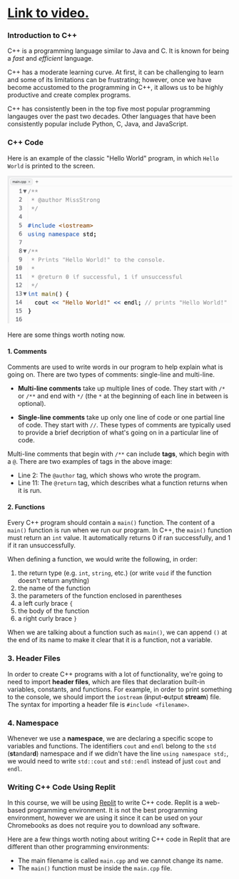 # [Link to video.](...)

### Introduction to C++

C++ is a programming language similar to Java and C. It is known for being a *fast* and *efficient* language.

C++ has a moderate learning curve. At first, it can be challenging to learn and some of its limitations can be frustrating; however, once we have become accustomed to the programming in C++, it allows us to be highly productive and create complex programs.

C++ has consistently been in the top five most popular programming langauges over the past two decades. Other languages that have been consistently popular include Python, C, Java, and JavaScript.

### C++ Code

Here is an example of the classic "Hello World" program, in which `Hello World` is printed to the screen.

![](../../Images/Hello_World_C++_2.png)

Here are some things worth noting now.

#### 1. Comments

Comments are used to write words in our program to help explain what is going on. There are two types of comments: single-line and multi-line. 

* **Multi-line comments** take up multiple lines of code. They start with `/*` or `/**` and end with `*/` (the `*` at the beginning of each line in between is optional). 

* **Single-line comments** take up only one line of code or one partial line of code. They start with `//`. These types of comments are typically used to provide a brief decription of what's going on in a particular line of code.

Multi-line comments that begin with `/**` can include **tags**, which begin with a `@`. There are two examples of tags in the above image: 

* Line 2: The `@author` tag, which shows who wrote the program.
* Line 11: The `@return` tag, which describes what a function returns when it is run.

#### 2. Functions

Every C++ program should contain a `main()` function. The content of a `main()` function is run when we run our program. In C++, the `main()` function must return an `int` value. It automatically returns 0 if ran successfully, and 1 if it ran unsuccessfully.

When defining a function, we would write the following, in order:

1. the return type (e.g. `int`, `string`, etc.) (or write `void` if the function doesn't return anything)
4. the name of the function
5. the parameters of the function enclosed in parentheses
6. a left curly brace `{`
7. the body of the function
8. a right curly brace `}`

When we are talking about a function such as `main()`, we can append `()` at the end of its name to make it clear that it is a function, not a variable.

### 3. Header Files

In order to create C++ programs with a lot of functionality, we're going to need to import **header files**, which are files that declaration built-in variables, constants, and functions. For example, in order to print something to the console, we should import the `iostream` (**i**nput-**o**utput **stream**) file. The syntax for importing a header file is `#include <filename>`.

### 4. Namespace

Whenever we use a **namespace**, we are declaring a specific scope to variables and functions. The identifiers `cout` and `endl` belong to the `std` (**st**andar**d**) namespace and if we didn't have the line `using namespace std;`, we would need to write `std::cout` and `std::endl` instead of just `cout` and `endl`.

### Writing C++ Code Using Replit

In this course, we will be using [Replit](http://replit.com) to write C++ code. Replit is a web-based programming environment. It is not the best programming environment, however we are using it since it can be used on your Chromebooks as does not require you to download any software.

Here are a few things worth noting about writing C++ code in Replit that are different than other programming environments:

* The main filename is called `main.cpp` and we cannot change its name.
* The `main()` function must be inside the `main.cpp` file. 
